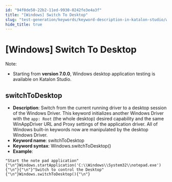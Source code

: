 ```yaml
---
id: "94f0de50-22b2-11ed-9930-0242fe3e4a3f"
title: "[Windows] Switch To Desktop"
slug: "test-generation/keywords/keyword-description-in-katalon-studio/windows-keywords/windows-switch-to-desktop"
hide_title: true
---
```


# <a id="id_0" class="anchor_top_offset"/><a id="ariaid-title1" class="anchor_top_offset"/>[Windows] Switch To Desktop

              
<div xmlns="http://www.w3.org/1999/xhtml" className="note note note_note" id="id_0__id"><span className="note__title">Note:</span> 
  <ul className="ul"><li className="li"><p className="p">Starting from <strong className="ph b">version 7.0.0</strong>, Windows desktop
        application testing is available on Katalon Studio.</p></li></ul></div>
      

## <a id="id_0__id_1" class="anchor_top_offset"/>switchToDesktop

              
<ul xmlns="http://www.w3.org/1999/xhtml" className="ul"><li className="li">     <strong className="ph b">Description</strong>: Switch from the current running     driver to a desktop session of the Windows Driver. This keyword     initializes another Windows Driver with the <code className="ph codeph">app: Root</code>     (the whole desktop) desired capability and the same WinAppDriver     URL and Proxy settings of the application driver. All of Windows     built-in keywords now are manipulated by the desktop Windows     Driver.</li><li className="li">     <strong className="ph b">Keyword name</strong>: switchToDesktop</li><li className="li">     <strong className="ph b">Keyword syntax</strong>: Windows.switchToDesktop()</li><li className="li">     <strong className="ph b">Example</strong>:</li></ul> 
              
<pre xmlns="http://www.w3.org/1999/xhtml" className="pre codeblock"><code>"Start the note pad application"{"\n"}Windows.startApplication('C:\\Windows\\System32\\notepad.exe'){"\n"}{"\n"}"Switch to control the Desktop"{"\n"}Windows.switchToDesktop(){"\n"}</code></pre> 
            

